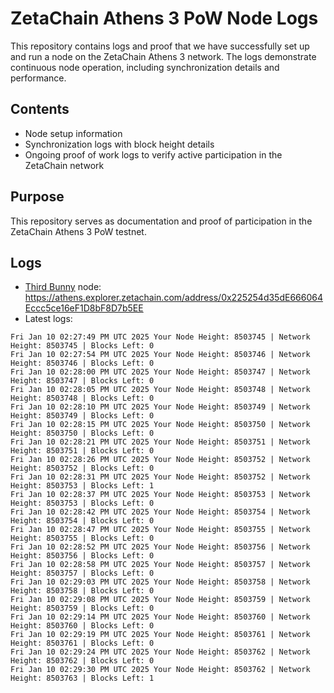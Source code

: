 # ZetaChain Athens 3 PoW Node Logs
This repository contains logs and proof that we have successfully set up and run a node on the ZetaChain Athens 3 network. The logs demonstrate continuous node operation, including synchronization details and performance.

## Contents
- Node setup information
- Synchronization logs with block height details
- Ongoing proof of work logs to verify active participation in the ZetaChain network

## Purpose
This repository serves as documentation and proof of participation in the ZetaChain Athens 3 PoW testnet.

## Logs

- [Third Bunny](https://thirdbunny.xyz/) node: https://athens.explorer.zetachain.com/address/0x225254d35dE666064Eccc5ce16eF1D8bF8D7b5EE
- Latest logs:
```
Fri Jan 10 02:27:49 PM UTC 2025 Your Node Height: 8503745 | Network Height: 8503745 | Blocks Left: 0
Fri Jan 10 02:27:54 PM UTC 2025 Your Node Height: 8503746 | Network Height: 8503746 | Blocks Left: 0
Fri Jan 10 02:28:00 PM UTC 2025 Your Node Height: 8503747 | Network Height: 8503747 | Blocks Left: 0
Fri Jan 10 02:28:05 PM UTC 2025 Your Node Height: 8503748 | Network Height: 8503748 | Blocks Left: 0
Fri Jan 10 02:28:10 PM UTC 2025 Your Node Height: 8503749 | Network Height: 8503749 | Blocks Left: 0
Fri Jan 10 02:28:15 PM UTC 2025 Your Node Height: 8503750 | Network Height: 8503750 | Blocks Left: 0
Fri Jan 10 02:28:21 PM UTC 2025 Your Node Height: 8503751 | Network Height: 8503751 | Blocks Left: 0
Fri Jan 10 02:28:26 PM UTC 2025 Your Node Height: 8503752 | Network Height: 8503752 | Blocks Left: 0
Fri Jan 10 02:28:31 PM UTC 2025 Your Node Height: 8503752 | Network Height: 8503753 | Blocks Left: 1
Fri Jan 10 02:28:37 PM UTC 2025 Your Node Height: 8503753 | Network Height: 8503753 | Blocks Left: 0
Fri Jan 10 02:28:42 PM UTC 2025 Your Node Height: 8503754 | Network Height: 8503754 | Blocks Left: 0
Fri Jan 10 02:28:47 PM UTC 2025 Your Node Height: 8503755 | Network Height: 8503755 | Blocks Left: 0
Fri Jan 10 02:28:52 PM UTC 2025 Your Node Height: 8503756 | Network Height: 8503756 | Blocks Left: 0
Fri Jan 10 02:28:58 PM UTC 2025 Your Node Height: 8503757 | Network Height: 8503757 | Blocks Left: 0
Fri Jan 10 02:29:03 PM UTC 2025 Your Node Height: 8503758 | Network Height: 8503758 | Blocks Left: 0
Fri Jan 10 02:29:08 PM UTC 2025 Your Node Height: 8503759 | Network Height: 8503759 | Blocks Left: 0
Fri Jan 10 02:29:14 PM UTC 2025 Your Node Height: 8503760 | Network Height: 8503760 | Blocks Left: 0
Fri Jan 10 02:29:19 PM UTC 2025 Your Node Height: 8503761 | Network Height: 8503761 | Blocks Left: 0
Fri Jan 10 02:29:24 PM UTC 2025 Your Node Height: 8503762 | Network Height: 8503762 | Blocks Left: 0
Fri Jan 10 02:29:30 PM UTC 2025 Your Node Height: 8503762 | Network Height: 8503763 | Blocks Left: 1
```
